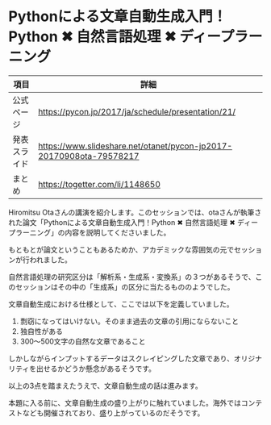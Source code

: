 # Pythonによる文章自動生成入門！Python ✖︎ 自然言語処理 ✖︎ ディープラーニング

|項目|詳細|
|-----|-----|
|公式ページ|https://pycon.jp/2017/ja/schedule/presentation/21/|
|発表スライド|https://www.slideshare.net/otanet/pycon-jp2017-20170908ota-79578217|
|まとめ|https://togetter.com/li/1148650|

Hiromitsu Otaさんの講演を紹介します。このセッションでは、otaさんが執筆された論文「Pythonによる文章自動生成入門！Python ✖︎ 自然言語処理 ✖︎ ディープラーニング」の内容を説明してくださいました。

もともとが論文ということもあるためか、アカデミックな雰囲気の元でセッションが行われました。

自然言語処理の研究区分は「解析系・生成系・変換系」の３つがあるそうで、このセッションはその中の「生成系」の区分に当たるもののようでした。

文章自動生成における仕様として、ここでは以下を定義していました。
1. 剽窃になってはいけない。そのまま過去の文章の引用にならないこと
2. 独自性がある
3. 300〜500文字の自然な文章であること

しかしながらインプットするデータはスクレイピングした文章であり、オリジナリティを出せるかどうか懸念があるそうです。

以上の3点を踏まえたうえで、文章自動生成の話は進みます。

本題に入る前に、文章自動生成の盛り上がりに触れていました。海外ではコンテストなども開催されており、盛り上がっているのだそうです。
